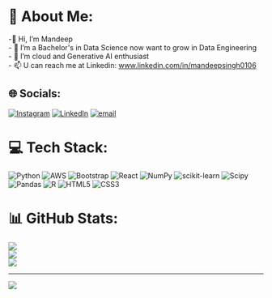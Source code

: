 # 💫 About Me:
 -👋 Hi, I’m Mandeep<br>- 👀 I’m a Bachelor's in Data Science now want to grow in Data Engineering<br>- 🌱 I’m cloud and Generative AI enthusiast <br>- 📫 U can reach me at Linkedin: www.linkedin.com/in/mandeepsingh0106<br>


## 🌐 Socials:
[![Instagram](https://img.shields.io/badge/Instagram-%23E4405F.svg?logo=Instagram&logoColor=white)](https://instagram.com/mandeeps1nghh) [![LinkedIn](https://img.shields.io/badge/LinkedIn-%230077B5.svg?logo=linkedin&logoColor=white)](https://linkedin.com/in/mandeepsingh0106) [![email](https://img.shields.io/badge/Email-D14836?logo=gmail&logoColor=white)](mailto:heirmandeepsingh@gmail.com) 

# 💻 Tech Stack:
![Python](https://img.shields.io/badge/python-3670A0?style=for-the-badge&logo=python&logoColor=ffdd54) ![AWS](https://img.shields.io/badge/AWS-%23FF9900.svg?style=for-the-badge&logo=amazon-aws&logoColor=white) ![Bootstrap](https://img.shields.io/badge/bootstrap-%238511FA.svg?style=for-the-badge&logo=bootstrap&logoColor=white) ![React](https://img.shields.io/badge/react-%2320232a.svg?style=for-the-badge&logo=react&logoColor=%2361DAFB) ![NumPy](https://img.shields.io/badge/numpy-%23013243.svg?style=for-the-badge&logo=numpy&logoColor=white) ![scikit-learn](https://img.shields.io/badge/scikit--learn-%23F7931E.svg?style=for-the-badge&logo=scikit-learn&logoColor=white) ![Scipy](https://img.shields.io/badge/SciPy-%230C55A5.svg?style=for-the-badge&logo=scipy&logoColor=%white) ![Pandas](https://img.shields.io/badge/pandas-%23150458.svg?style=for-the-badge&logo=pandas&logoColor=white) ![R](https://img.shields.io/badge/r-%23276DC3.svg?style=for-the-badge&logo=r&logoColor=white) ![HTML5](https://img.shields.io/badge/html5-%23E34F26.svg?style=for-the-badge&logo=html5&logoColor=white) ![CSS3](https://img.shields.io/badge/css3-%231572B6.svg?style=for-the-badge&logo=css3&logoColor=white)
# 📊 GitHub Stats:
![](https://github-readme-stats.vercel.app/api?username=mandeeps1nghh&theme=radical&hide_border=true&include_all_commits=false&count_private=false)<br/>
![](https://nirzak-streak-stats.vercel.app/?user=mandeeps1nghh&theme=radical&hide_border=true)<br/>
![](https://github-readme-stats.vercel.app/api/top-langs/?username=mandeeps1nghh&theme=radical&hide_border=true&include_all_commits=false&count_private=false&layout=compact)

---
[![](https://visitcount.itsvg.in/api?id=mandeeps1nghh&icon=0&color=0)](https://visitcount.itsvg.in)

<!-- Proudly created with GPRM ( https://gprm.itsvg.in ) -->
